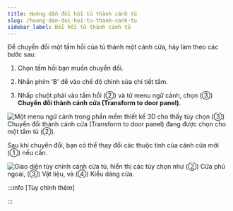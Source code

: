 ```yaml
---
title: Hướng dẫn đổi hồi tủ thành cánh tủ
slug: /huong-dan-doi-hoi-tu-thanh-canh-tu
sidebar_label: Đổi hồi tủ thành cánh tủ
---
```


Để chuyển đổi một tấm hồi của tủ thành một cánh cửa, hãy làm theo các bước sau:

1. Chọn tấm hồi bạn muốn chuyển đổi.

2. Nhấn phím 'B' để vào chế độ chỉnh sửa chi tiết tấm.

3. Nhấp chuột phải vào tấm hồi (②) và từ menu ngữ cảnh, chọn (③) **Chuyển đổi thành cánh cửa (Transform to door panel)**.

![Một menu ngữ cảnh trong phần mềm thiết kế 3D cho thấy tùy chọn (③) Chuyển đổi thành cánh cửa (Transform to door panel) đang được chọn cho một tấm tủ (②).](https://storage.googleapis.com/jegavn_kb/image_jegavn/596.1.jpg)

Sau khi chuyển đổi, bạn có thể thay đổi các thuộc tính của cánh cửa mới (①) nếu cần.

![Giao diện tùy chỉnh cánh cửa tủ, hiển thị các tùy chọn như (②) Cửa phủ ngoài, (③) Vật liệu, và (④) Kiểu dáng cửa.](https://storage.googleapis.com/jegavn_kb/image_jegavn/596.2.jpg)

:::info [Tùy chỉnh thêm]

:::